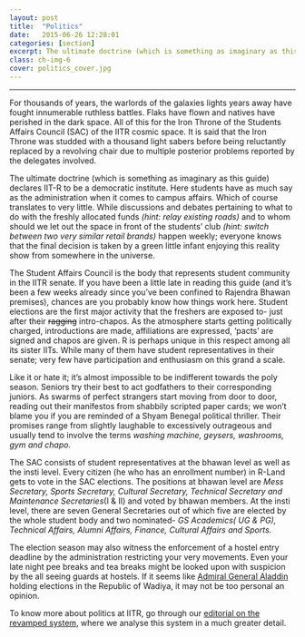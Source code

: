 ```yaml
---
layout: post
title:  "Politics"
date:   2015-06-26 12:28:01
categories: [section]
excerpt: The ultimate doctrine (which is something as imaginary as this guide) declares IIT-R to be a democratic institute. 
class: ch-img-6
cover: politics_cover.jpg
--- 	
```

--------------------------------

For thousands of years, the warlords of the galaxies lights years away have fought innumerable ruthless battles. Flaks have flown and natives have perished in the dark space. All of this for the Iron Throne of the Students Affairs Council (SAC) of the IITR cosmic space. It is said that the Iron 
Throne was studded with a thousand light sabers before being reluctantly replaced by a revolving chair due to multiple posterior problems reported by the delegates involved.   

The ultimate doctrine (which is something as imaginary as this guide) declares IIT-R to be a democratic institute. Here students have as much say as the administration when it comes to campus affairs. Which of course translates to very little. While discussions and debates pertaining to what to do with the freshly allocated funds _(hint: relay existing roads)_ and to whom should we let out the space in front of the students’ club _(hint: switch between two very similar retail brands)_ happen weekly; everyone knows that the final decision is taken by a green little infant enjoying this reality show from somewhere in the universe.

The Student Affairs Council is the body that represents student community in the IITR senate. If 
you have been a little late in reading this guide (and it’s been a few weeks already since you’ve 
been confined to Rajendra Bhawan premises), chances are you probably know how things work 
here. Student elections are the first major activity that the freshers are exposed to- just after 
their <s>ragging</s> intro-chapos. As the atmosphere starts getting politically charged, introductions 
are made, affiliations are expressed, ‘pacts’ are signed and  chapos are given. R is perhaps 
unique in this respect among all its sister IITs. While many of them have student 
representatives in their senate; very few have participation and enthusiasm on this grand a 
scale.

Like it or hate it; it’s almost impossible to be indifferent towards the poly season. Seniors try their best to act godfathers to their corresponding juniors. As swarms of 
perfect strangers start moving from door to door, reading out their manifestos from shabbily 
scripted paper cards; we won’t blame you if you are reminded of a Shyam Benegal political 
thriller. Their promises range from slightly laughable to excessively outrageous and usually tend 
to involve the terms _washing machine, geysers, washrooms, gym and chapo._

The SAC consists of student representatives at the bhawan level as well as the insti level. Every citizen (he who has an enrollment number) in R-Land gets to vote in the SAC elections. The positions at bhawan level are _Mess Secretary, Sports Secretary, Cultural Secretary, Technical Secretary and Maintenance Secretaries_(I & II) and voted by bhawan members. At the insti level, there are seven General Secretaries out of which five are elected by the whole student body and two nominated- _GS Academics( UG & PG), Technical Affairs, Alumni Affairs, Finance, Cultural Affairs and Sports._ 

The election season may also witness the enforcement of a hostel entry deadline by the administration restricting your very movements. Even your late night pee breaks and tea breaks might be looked upon with suspicion by the all seeing guards at hostels. If it seems like [Admiral General Aladdin](<https://en.wikipedia.org/wiki/The_Dictator_(2012_film)>) holding elections in the Republic of Wadiya, it may not be too personal an opinion. 

To know more about politics at IITR, go through our [editorial on the revamped system](http://wona.co.in/2015/08/of-facts-and-pacts-2),  where we analyse this system in a much greater detail.